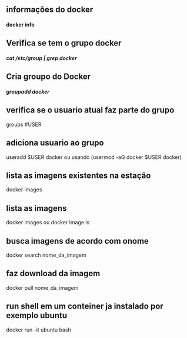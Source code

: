 
## informações do docker
#### docker info 
## Verifica se tem o grupo docker
##### cat /etc/group | grep docker
## Cria groupo do Docker
##### groupadd docker
## verifica se o usuario atual faz parte do grupo
groups #USER 
## adiciona usuario ao grupo 
useradd $USER docker  ou usando (usermod -aG docker  $USER docker)
## lista as imagens existentes na estação 
docker images
## lista as imagens 
docker images ou docker image ls
## busca imagens de acordo com onome 
docker search nome_da_imagem
## faz download da imagem
docker pull nome_da_imagem
## run shell em um conteiner ja instalado por exemplo ubuntu
docker run -it ubuntu bash





